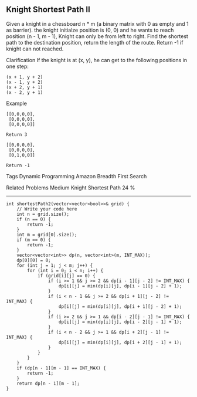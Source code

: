 ## Knight Shortest Path II ## 

Given a knight in a chessboard n * m (a binary matrix with 0 as empty and 1 as barrier). the knight initialze position is (0, 0) and he wants to reach position (n - 1, m - 1), Knight can only be from left to right. Find the shortest path to the destination position, return the length of the route. Return -1 if knight can not reached.

Clarification
If the knight is at (x, y), he can get to the following positions in one step:

	(x + 1, y + 2)
	(x - 1, y + 2)
	(x + 2, y + 1)
	(x - 2, y + 1)

Example

	[[0,0,0,0],
	 [0,0,0,0],
	 [0,0,0,0]]
	
	Return 3
	
	[[0,0,0,0],
	 [0,0,0,0],
	 [0,1,0,0]]
	
	Return -1

Tags 
Dynamic Programming Amazon Breadth First Search

Related Problems 
Medium Knight Shortest Path 24 %

----------
	int shortestPath2(vector<vector<bool>>& grid) {
	    // Write your code here
	    int n = grid.size();
	    if (n == 0) {
	        return -1;
	    }
	    int m = grid[0].size();
	    if (m == 0) {
	        return -1;
	    }
	    vector<vector<int>> dp(n, vector<int>(m, INT_MAX));
	    dp[0][0] = 0;
	    for (int j = 1; j < m; j++) {
	        for (int i = 0; i < n; i++) {
	            if (grid[i][j] == 0) {
	                if (i >= 1 && j >= 2 && dp[i - 1][j - 2] != INT_MAX) {
	                    dp[i][j] = min(dp[i][j], dp[i - 1][j - 2] + 1);
	                }
	                if (i < n - 1 && j >= 2 && dp[i + 1][j - 2] != INT_MAX) {
	                    dp[i][j] = min(dp[i][j], dp[i + 1][j - 2] + 1);
	                }
	                if (i >= 2 && j >= 1 && dp[i - 2][j - 1] != INT_MAX) {
	                    dp[i][j] = min(dp[i][j], dp[i - 2][j - 1] + 1);
	                }
	                if (i < n - 2 && j >= 1 && dp[i + 2][j - 1] != INT_MAX) {
	                    dp[i][j] = min(dp[i][j], dp[i + 2][j - 1] + 1);
	                }
	            }
	        }
	    }
	    if (dp[n - 1][m - 1] == INT_MAX) {
	        return -1;
	    }
	    return dp[n - 1][m - 1];
	}